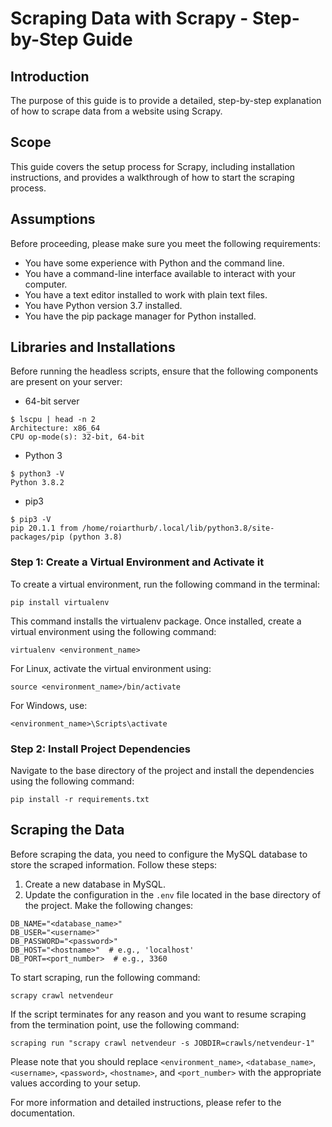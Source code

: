 # Scraping Data with Scrapy - Step-by-Step Guide

## Introduction

The purpose of this guide is to provide a detailed, step-by-step explanation of how to scrape data from a website using Scrapy.

## Scope

This guide covers the setup process for Scrapy, including installation instructions, and provides a walkthrough of how to start the scraping process.

## Assumptions

Before proceeding, please make sure you meet the following requirements:

-   You have some experience with Python and the command line.
-   You have a command-line interface available to interact with your computer.
-   You have a text editor installed to work with plain text files.
-   You have Python version 3.7 installed.
-   You have the pip package manager for Python installed.

## Libraries and Installations

Before running the headless scripts, ensure that the following components are present on your server:

-   64-bit server


```
$ lscpu | head -n 2
Architecture: x86_64
CPU op-mode(s): 32-bit, 64-bit
``` 

-   Python 3



```
$ python3 -V
Python 3.8.2
``` 

-   pip3


```
$ pip3 -V
pip 20.1.1 from /home/roiarthurb/.local/lib/python3.8/site-packages/pip (python 3.8)
``` 

### Step 1: Create a Virtual Environment and Activate it

To create a virtual environment, run the following command in the terminal:


```
pip install virtualenv
``` 

This command installs the virtualenv package. Once installed, create a virtual environment using the following command:



```
virtualenv <environment_name>
``` 

For Linux, activate the virtual environment using:


```
source <environment_name>/bin/activate
```
 

For Windows, use:


```
<environment_name>\Scripts\activate
``` 

### Step 2: Install Project Dependencies

Navigate to the base directory of the project and install the dependencies using the following command:



```
pip install -r requirements.txt
``` 

## Scraping the Data

Before scraping the data, you need to configure the MySQL database to store the scraped information. Follow these steps:

1.  Create a new database in MySQL.
2.  Update the configuration in the `.env` file located in the base directory of the project. Make the following changes:


```
DB_NAME="<database_name>"
DB_USER="<username>"
DB_PASSWORD="<password>"
DB_HOST="<hostname>"  # e.g., 'localhost'
DB_PORT=<port_number>  # e.g., 3360
``` 

To start scraping, run the following command:


```
scrapy crawl netvendeur
``` 

If the script terminates for any reason and you want to resume scraping from the termination point, use the following command:

```
scraping run "scrapy crawl netvendeur -s JOBDIR=crawls/netvendeur-1"
``` 

Please note that you should replace `<environment_name>`, `<database_name>`, `<username>`, `<password>`, `<hostname>`, and `<port_number>` with the appropriate values according to your setup.

For more information and detailed instructions, please refer to the documentation.